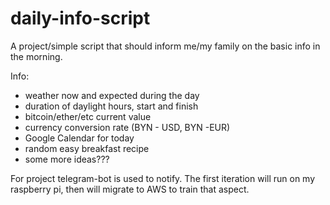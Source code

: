 # daily-info-script

A project/simple script that should inform me/my family on the basic info in the morning.

Info:
- weather now and expected during the day
- duration of daylight hours, start and finish
- bitcoin/ether/etc current value
- currency conversion rate (BYN - USD, BYN -EUR)
- Google Calendar for today
- random easy breakfast recipe 
- some more ideas??? 

For project telegram-bot is used to notify. 
The first iteration will run on my raspberry pi, then will migrate to AWS to train that aspect. 
